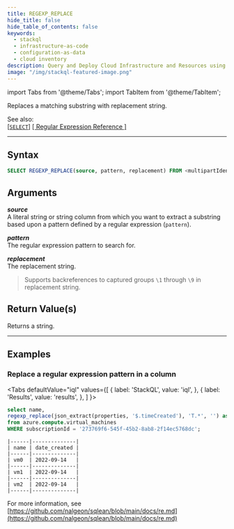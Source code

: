 ```yaml
---
title: REGEXP_REPLACE
hide_title: false
hide_table_of_contents: false
keywords:
  - stackql
  - infrastructure-as-code
  - configuration-as-data
  - cloud inventory
description: Query and Deploy Cloud Infrastructure and Resources using SQL
image: "/img/stackql-featured-image.png"
---
```


import Tabs from '@theme/Tabs';
import TabItem from '@theme/TabItem';

Replaces a matching substring with replacement string.  

See also:  
[[` SELECT `]](/docs/language-spec/select) [[ Regular Expression Reference ]](/docs/language-spec/functions/re/reference) 

* * * 

## Syntax

```sql
SELECT REGEXP_REPLACE(source, pattern, replacement) FROM <multipartIdentifier>;
```
## Arguments

__*source*__  
A literal string or string column from which you want to extract a substring based upon a pattern defined by a regular expression (`pattern`).  

__*pattern*__  
The regular expression pattern to search for.  

__*replacement*__  
The replacement string.

> Supports backreferences to captured groups `\1` through `\9` in replacement string.  

## Return Value(s)
Returns a string.

* * *

## Examples

### Replace a regular expression pattern in a column

<Tabs
  defaultValue="iql"
  values={[
    { label: 'StackQL', value: 'iql', },
    { label: 'Results', value: 'results', },
  ]
}>
<TabItem value="iql">

```sql
select name,
regexp_replace(json_extract(properties, '$.timeCreated'), 'T.*', '') as date_created
from azure.compute.virtual_machines 
WHERE subscriptionId = '273769f6-545f-45b2-8ab8-2f14ec5768dc';
```

</TabItem>
<TabItem value="results">

```
|------|--------------|
| name | date_created |
|------|--------------|
| vm0  | 2022-09-14   |
|------|--------------|
| vm1  | 2022-09-14   |
|------|--------------|
| vm2  | 2022-09-14   |
|------|--------------|
```

</TabItem>
</Tabs>

For more information, see [https://github.com/nalgeon/sqlean/blob/main/docs/re.md](https://github.com/nalgeon/sqlean/blob/main/docs/re.md)
